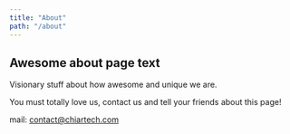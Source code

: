 ```yaml
---
title: "About"
path: "/about"
---
```


## Awesome about page text

Visionary stuff about how awesome and unique we are.

You must totally love us, contact us and tell your friends about this page!

mail: [contact@chiartech.com](contact@chiartech.com)
